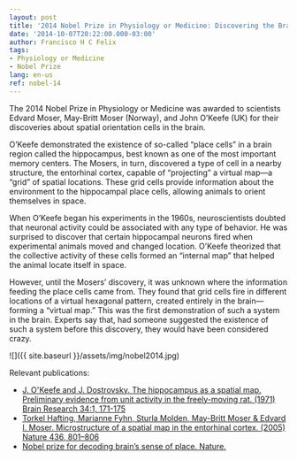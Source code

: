 ```yaml
---
layout: post
title: '2014 Nobel Prize in Physiology or Medicine: Discovering the Brain’s GPS'
date: '2014-10-07T20:22:00.000-03:00'
author: Francisco H C Felix
tags:
- Physiology or Medicine
- Nobel Prize
lang: en-us
ref: nobel-14
---
```


The 2014 Nobel Prize in Physiology or Medicine was awarded to scientists Edvard Moser, May-Britt Moser (Norway), and John O’Keefe (UK) for their discoveries about spatial orientation cells in the brain.
<!--more-->

O’Keefe demonstrated the existence of so-called “place cells” in a brain region called the hippocampus, best known as one of the most important memory centers. The Mosers, in turn, discovered a type of cell in a nearby structure, the entorhinal cortex, capable of “projecting” a virtual map—a “grid” of spatial locations. These grid cells provide information about the environment to the hippocampal place cells, allowing animals to orient themselves in space.

When O’Keefe began his experiments in the 1960s, neuroscientists doubted that neuronal activity could be associated with any type of behavior. He was surprised to discover that certain hippocampal neurons fired when experimental animals moved and changed location. O’Keefe theorized that the collective activity of these cells formed an “internal map” that helped the animal locate itself in space.

However, until the Mosers’ discovery, it was unknown where the information feeding the place cells came from. They found that grid cells fire in different locations of a virtual hexagonal pattern, created entirely in the brain—forming a “virtual map.” This was the first demonstration of such a system in the brain. Experts say that, had someone suggested the existence of such a system before this discovery, they would have been considered crazy.

![]({{ site.baseurl }}/assets/img/nobel2014.jpg)

Relevant publications:
- [J. O'Keefe and J. Dostrovsky. The hippocampus as a spatial map. Preliminary evidence from unit activity in the freely-moving rat. (1971) Brain Research 34:1, 171-175](https://www.sciencedirect.com/science/article/pii/0006899371903581?via%3Dihub)
- [Torkel Hafting, Marianne Fyhn, Sturla Molden, May-Britt Moser & Edvard I. Moser. Microstructure of a spatial map in the entorhinal cortex. (2005) Nature 436, 801–806](https://www.nature.com/articles/nature03721)
- [Nobel prize for decoding brain’s sense of place. Nature.](https://www.nature.com/news/nobel-prize-for-decoding-brain-s-sense-of-place-1.16093)
